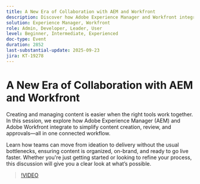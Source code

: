 ```yaml
---
title: A New Era of Collaboration with AEM and Workfront
description: Discover how Adobe Experience Manager and Workfront integrate to simplify content creation, review, and approvals. Learn how connected workflows help teams move from ideas to delivery faster while keeping content organized, on-brand, and ready to launch.
solution: Experience Manager, Workfront
role: Admin, Developer, Leader, User
level: Beginner, Intermediate, Experienced
doc-type: Event
duration: 2852
last-substantial-update: 2025-09-23
jira: KT-19278
---
```


# A New Era of Collaboration with AEM and Workfront

Creating and managing content is easier when the right tools work together. In this session, we explore how Adobe Experience Manager (AEM) and Adobe Workfront integrate to simplify content creation, review, and approvals—all in one connected workflow. 

Learn how teams can move from ideation to delivery without the usual bottlenecks, ensuring content is organized, on-brand, and ready to go live faster. Whether you're just getting started or looking to refine your process, this discussion will give you a clear look at what’s possible.

>[!VIDEO](https://video.tv.adobe.com/v/3475186/?learn=on&enablevpops)
